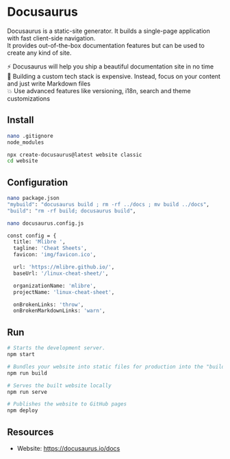 # Docusaurus

Docusaurus is a static-site generator. It builds a single-page application with fast client-side navigation.  
It provides out-of-the-box documentation features but can be used to create any kind of site.

⚡️ Docusaurus will help you ship a beautiful documentation site in no time  
💸 Building a custom tech stack is expensive. Instead, focus on your content and just write Markdown files  
💥 Use advanced features like versioning, i18n, search and theme customizations

## Install

```bash
nano .gitignore
node_modules

npx create-docusaurus@latest website classic
cd website
```

## Configuration

```bash
nano package.json
"mybuild": "docusaurus build ; rm -rf ../docs ; mv build ../docs",
"build": "rm -rf build; docusaurus build",

nano docusaurus.config.js

const config = {
  title: 'Mlibre ',
  tagline: 'Cheat Sheets',
  favicon: 'img/favicon.ico',

  url: 'https://mlibre.github.io/',
  baseUrl: '/linux-cheat-sheet/',

  organizationName: 'mlibre',
  projectName: 'linux-cheat-sheet',

  onBrokenLinks: 'throw',
  onBrokenMarkdownLinks: 'warn',
```

## Run

```bash
# Starts the development server.
npm start

# Bundles your website into static files for production into the "build" folder
npm run build

# Serves the built website locally
npm run serve

# Publishes the website to GitHub pages
npm deploy
```

## Resources

- Website: <https://docusaurus.io/docs>
